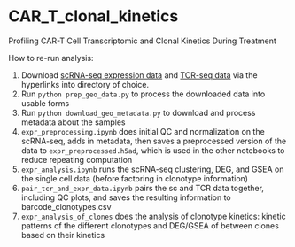 # CAR_T_clonal_kinetics
Profiling CAR-T Cell Transcriptomic and Clonal Kinetics During Treatment

How to re-run analysis:
1. Download [scRNA-seq expression data](https://www.ncbi.nlm.nih.gov/geo/download/?acc=GSE125881&format=file&file=GSE125881%5Fraw%2EexpMatrix%2Ecsv%2Egz) and [TCR-seq data](https://www.ncbi.nlm.nih.gov/geo/download/?acc=GSE125881&format=file) via the hyperlinks into directory of choice.
2. Run `python prep_geo_data.py` to process the downloaded data into usable forms
3. Run `python download_geo_metadata.py` to download and process metadata about the samples
4. `expr_preprocessing.ipynb` does initial QC and normalization on the scRNA-seq, adds in metadata, then saves a preprocessed version of the data to `expr_preprocessed.h5ad`, which is used in the other notebooks to reduce repeating computation
5. `expr_analysis.ipynb` runs the scRNA-seq clustering, DEG, and GSEA on the single cell data (before factoring in clonotype information)
6. `pair_tcr_and_expr_data.ipynb` pairs the sc and TCR data together, including QC plots, and saves the resulting information to barcode_clonotypes.csv
7. `expr_analysis_of_clones` does the analysis of clonotype kinetics: kinetic patterns of the different clonotypes and DEG/GSEA of between clones based on their kinetics